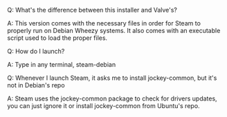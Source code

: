 Q: What's the difference between this installer and Valve's?

A: This version comes with the necessary files in order for Steam to properly run on Debian Wheezy systems.
It also comes with an executable script used to load the proper files.


Q: How do I launch?

A: Type in any terminal, steam-debian


Q: Whenever I launch Steam, it asks me to install jockey-common, but it's not in Debian's repo

A: Steam uses the jockey-common package to check for drivers updates, you can just ignore it
or install jockey-common from Ubuntu's repo.
